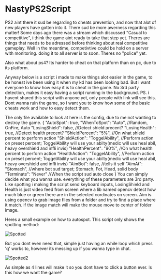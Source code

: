 # NastyPS2Script

PS2 aint there it sud be regarding to cheats prevention, and now that alot of new players have gotten into it. There sud be more awerness regarding this matter!
Some days ago there was a stream which discussed "Casual to competitive", i think the game aint ready to take that step yet. Theres are things that needs to be adressed before thinking about real competitive gameplay. Well in the meantime, competivtive could be hold on a server with monitoring. doing it to all server is to soon.
Theres no "police" yet.

Also what about ps4? Its harder to cheat on that platform than on pc, due to its platform.

Anyway below is a script i made to make things alot easier in the game, to be honest ive been using it when my kd has been looking bad. But i want everyone to know how easy it is to cheat in the game.
No 3rd party detection, makes it easy having a script running in the background. PS. i havent shared this script with anyone yet, only people with link will see this. Dont wanna ruin the game, so i want you to know how some of the basic cheats work and how to easy detect them.



The only file available to look at here is the config, due to me not wanting to destroy the game.
{
  "AutoSpot": true,
  "WhenToSpot": "Auto", //Random, OnFire, Auto
  "LosingShield": false, //Detect shield precent?
  "LosingHealth": true, //Detect health precent?
  "ShieldPercent": "5%", //On what shield percent to perform action
  "ShieldAction": "ToggelAbility", //Perform action on preset percent; ToggelAbility will use your abilty(medic will use heal abil, heavy overshield and infli invis)
  "HealthPercent": "90%", //On what health percent to perform action
  "HealthAction": "ToggelAbility", //Perform action on preset percent; ToggelAbility will use your abilty(medic will use heal abil, heavy overshield and infli invis)
  "AimBot": false, //tells it self
  "AimAt": "Stomach", //where bot sud target; Stomach, Fot, Head, solid body
  "Terminate": "Never" //When the script sud auto close
}
You can simply decide what you wanna use. everything of these parameters are 3rd party.
Like spotting i making the script send keyboard inputs, LosingShield and Health is just video feed from screen where a lib named opencv detect how much blue or green there are in the selected cordinates on screen.
Aim is using opencv to grab image files from a folder and try to find a place where it match. if the image match will make the mouse move to center of folder image.

Heres a small example on how to autospot.
This script only shows the spotting method:

![Spotted](http://wiad0api.tk/Delete%20in%202%20months/SkjermbildePS2.PNG)

But you dont even need that, simple just having an while loop which press 'q' works to, however its messing up if you wanna type in chat.

![Spotted2](http://wiad0api.tk/Delete%20in%202%20months/se.PNG)

As simple as 4 lines will make it so you dont have to click a button ever. Is this how we want the game?


